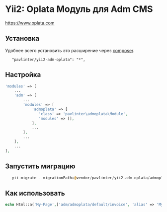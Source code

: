 Yii2: Oplata Модуль для Adm CMS
================

https://www.oplata.com

Установка
------------
Удобнее всего установить это расширение через [composer](http://getcomposer.org/download/).

```
   "pavlinter/yii2-adm-oplata": "*",
```

Настройка
-------------
```php
'modules' => [
    ...
    'adm' => [
        ...
        'modules' => [
            'admoplata' => [
               'class' => 'pavlinter\admoplata\Module',
               'modules' => [],
            ],
            ...
        ],
        ...
    ],
    ...
],
```

Запустить миграцию
-------------
```php
   yii migrate --migrationPath=@vendor/pavlinter/yii2-adm-oplata/admoplata/migrations
```

Как использовать
-------------
```php
echo Html::a('My-Page',['adm/admoplata/default/invoice', 'alias' => 'My-hash']);
```